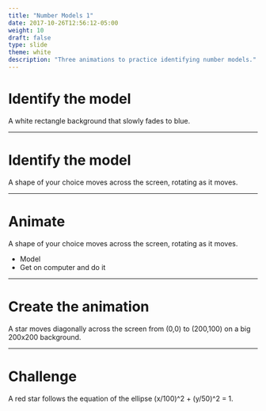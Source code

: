 ```yaml
---
title: "Number Models 1"
date: 2017-10-26T12:56:12-05:00
weight: 10
draft: false
type: slide
theme: white
description: "Three animations to practice identifying number models."
---
```


# Identify the model

A white rectangle background that slowly fades to blue.

---

# Identify the model

A shape of your choice moves across the screen, rotating as it moves.

---

# Animate

A shape of your choice moves across the screen, rotating as it moves.

* Model
* Get on computer and do it

---

# Create the animation

A star moves diagonally across the screen from (0,0) to (200,100) on a big 200x200 background.

---

# Challenge 

A red star follows the equation of the ellipse (x/100)^2 + (y/50)^2 = 1.
